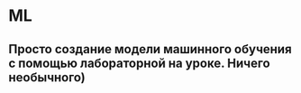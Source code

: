 # ML
## Просто создание модели машинного обучения с помощью лабораторной на уроке. Ничего необычного)
